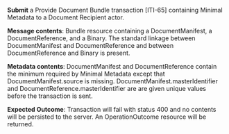 **Submit** a Provide Document Bundle transaction [ITI-65] containing Minimal Metadata to a Document Recipient
actor.

**Message contents**: Bundle resource containing a DocumentManifest, a DocumentReference, and a Binary. The standard
linkage between DocumentManifest and DocumentReference and between DocumentReference and Binary is present.

**Metadata contents**: DocumentManifest and DocumentReference contain the minimum required by Minimal
 Metadata except that DocumentManifest.source is missing.   DocumentManifest.masterIdentifier and
DocumentReference.masterIdentifier are are given unique values before the transaction is sent.

**Expected Outcome**: Transaction will fail with status 400 and no contents will be persisted to the server. An OperationOutcome resource will be returned.
